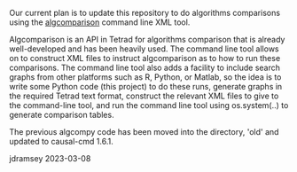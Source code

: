 Our current plan is to update this repository to do algorithms comparisons using the [algcomparison](https://dl.acm.org/doi/abs/10.5555/3455716.3455954) command line XML tool.

Algcomparison is an API in Tetrad for algorithms comparison that is already well-developed and has been heavily used. The command line tool allows on to construct XML files to instruct algcomparison as to how to run these comparisons. The command line tool also adds a facility to include search graphs from other platforms such as R, Python, or Matlab, so the idea is to write some Python code (this project) to do these runs, generate graphs in the required Tetrad text format, construct the relevant XML files to give to the command-line tool, and run the command line tool using os.system(..) to generate comparison tables.

The previous algcompy code has been moved into the directory, 'old' and updated to causal-cmd 1.6.1.

jdramsey 2023-03-08
